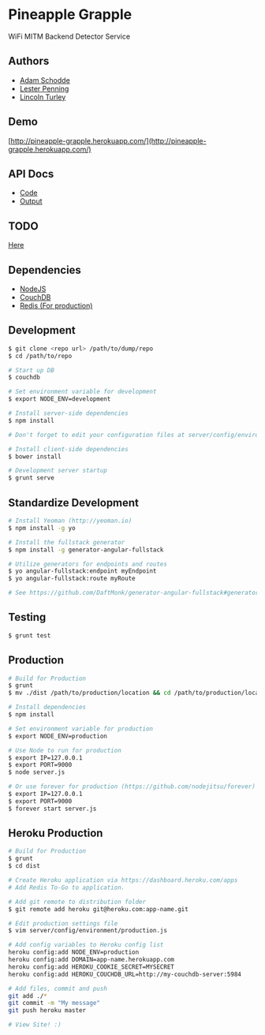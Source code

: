 Pineapple Grapple
============

WiFi MITM Backend Detector Service

Authors
-------
* [Adam Schodde](mailto:aaschodd@asu.edu)
* [Lester Penning](mailto:Lester.Penning@asu.edu)
* [Lincoln Turley](mailto:llturley@asu.edu)

Demo
-----
[http://pineapple-grapple.herokuapp.com/](http://pineapple-grapple.herokuapp.com/)

API Docs
--------
* [Code](/client/docs/)
* [Output](http://pineapple-grapple.herokuapp.com/docs/)


TODO
-----
[Here](TODO.md)

Dependencies
------------

* [NodeJS](http://nodejs.org/)
* [CouchDB](http://couchdb.apache.org/)
* [Redis (For production)](http://redis.io/)

Development
-----------

```bash
$ git clone <repo url> /path/to/dump/repo
$ cd /path/to/repo

# Start up DB
$ couchdb

# Set environment variable for development
$ export NODE_ENV=development

# Install server-side dependencies
$ npm install

# Don't forget to edit your configuration files at server/config/environment

# Install client-side dependencies
$ bower install

# Development server startup
$ grunt serve
```

Standardize Development
------------------------

```bash
# Install Yeoman (http://yeoman.io)
$ npm install -g yo

# Install the fullstack generator
$ npm install -g generator-angular-fullstack

# Utilize generators for endpoints and routes
$ yo angular-fullstack:endpoint myEndpoint
$ yo angular-fullstack:route myRoute

# See https://github.com/DaftMonk/generator-angular-fullstack#generators for full list.
```

Testing
------

```bash
$ grunt test
```

Production
----------

```bash
# Build for Production
$ grunt
$ mv ./dist /path/to/production/location && cd /path/to/production/location

# Install dependencies
$ npm install

# Set environment variable for production
$ export NODE_ENV=production

# Use Node to run for production
$ export IP=127.0.0.1
$ export PORT=9000
$ node server.js

# Or use forever for production (https://github.com/nodejitsu/forever)
$ export IP=127.0.0.1
$ export PORT=9000
$ forever start server.js
```

Heroku Production
----------------

```bash
# Build for Production
$ grunt
$ cd dist

# Create Heroku application via https://dashboard.heroku.com/apps
# Add Redis To-Go to application.

# Add git remote to distribution folder
$ git remote add heroku git@heroku.com:app-name.git

# Edit production settings file
$ vim server/config/environment/production.js

# Add config variables to Heroku config list
heroku config:add NODE_ENV=production
heroku config:add DOMAIN=app-name.herokuapp.com
heroku config:add HEROKU_COOKIE_SECRET=MYSECRET
heroku config:add HEROKU_COUCHDB_URL=http://my-couchdb-server:5984

# Add files, commit and push
git add ./*
git commit -m "My message"
git push heroku master

# View Site! :)
```